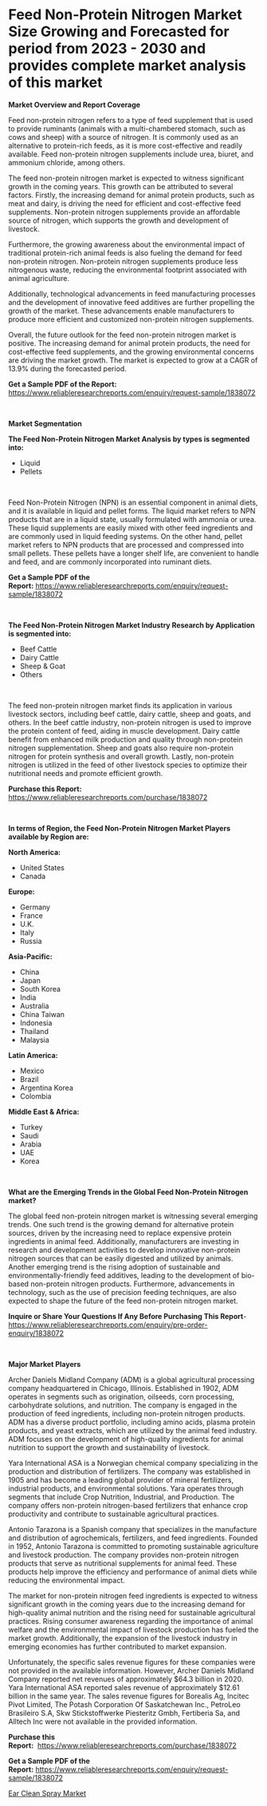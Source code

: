 <p><h1>Feed Non-Protein Nitrogen Market Size Growing and Forecasted for period from 2023 - 2030 and provides complete market analysis of this market</h1></p><p><strong>Market Overview and Report Coverage</strong></p>
<p><p>Feed non-protein nitrogen refers to a type of feed supplement that is used to provide ruminants (animals with a multi-chambered stomach, such as cows and sheep) with a source of nitrogen. It is commonly used as an alternative to protein-rich feeds, as it is more cost-effective and readily available. Feed non-protein nitrogen supplements include urea, biuret, and ammonium chloride, among others.</p><p>The feed non-protein nitrogen market is expected to witness significant growth in the coming years. This growth can be attributed to several factors. Firstly, the increasing demand for animal protein products, such as meat and dairy, is driving the need for efficient and cost-effective feed supplements. Non-protein nitrogen supplements provide an affordable source of nitrogen, which supports the growth and development of livestock.</p><p>Furthermore, the growing awareness about the environmental impact of traditional protein-rich animal feeds is also fueling the demand for feed non-protein nitrogen. Non-protein nitrogen supplements produce less nitrogenous waste, reducing the environmental footprint associated with animal agriculture.</p><p>Additionally, technological advancements in feed manufacturing processes and the development of innovative feed additives are further propelling the growth of the market. These advancements enable manufacturers to produce more efficient and customized non-protein nitrogen supplements.</p><p>Overall, the future outlook for the feed non-protein nitrogen market is positive. The increasing demand for animal protein products, the need for cost-effective feed supplements, and the growing environmental concerns are driving the market growth. The market is expected to grow at a CAGR of 13.9% during the forecasted period.</p></p>
<p><strong>Get a Sample PDF of the Report:</strong> <a href="https://www.reliableresearchreports.com/enquiry/request-sample/1838072">https://www.reliableresearchreports.com/enquiry/request-sample/1838072</a></p>
<p>&nbsp;</p>
<p><strong>Market Segmentation</strong></p>
<p><strong>The Feed Non-Protein Nitrogen Market Analysis by types is segmented into:</strong></p>
<p><ul><li>Liquid</li><li>Pellets</li></ul></p>
<p>&nbsp;</p>
<p><p>Feed Non-Protein Nitrogen (NPN) is an essential component in animal diets, and it is available in liquid and pellet forms. The liquid market refers to NPN products that are in a liquid state, usually formulated with ammonia or urea. These liquid supplements are easily mixed with other feed ingredients and are commonly used in liquid feeding systems. On the other hand, pellet market refers to NPN products that are processed and compressed into small pellets. These pellets have a longer shelf life, are convenient to handle and feed, and are commonly incorporated into ruminant diets.</p></p>
<p><strong>Get a Sample PDF of the Report:</strong>&nbsp;<a href="https://www.reliableresearchreports.com/enquiry/request-sample/1838072">https://www.reliableresearchreports.com/enquiry/request-sample/1838072</a></p>
<p>&nbsp;</p>
<p><strong>The Feed Non-Protein Nitrogen Market Industry Research by Application is segmented into:</strong></p>
<p><ul><li>Beef Cattle</li><li>Dairy Cattle</li><li>Sheep & Goat</li><li>Others</li></ul></p>
<p>&nbsp;</p>
<p><p>The feed non-protein nitrogen market finds its application in various livestock sectors, including beef cattle, dairy cattle, sheep and goats, and others. In the beef cattle industry, non-protein nitrogen is used to improve the protein content of feed, aiding in muscle development. Dairy cattle benefit from enhanced milk production and quality through non-protein nitrogen supplementation. Sheep and goats also require non-protein nitrogen for protein synthesis and overall growth. Lastly, non-protein nitrogen is utilized in the feed of other livestock species to optimize their nutritional needs and promote efficient growth.</p></p>
<p><strong>Purchase this Report:</strong>&nbsp; <a href="https://www.reliableresearchreports.com/purchase/1838072">https://www.reliableresearchreports.com/purchase/1838072</a></p>
<p>&nbsp;</p>
<p><strong>In terms of Region, the Feed Non-Protein Nitrogen Market Players available by Region are:</strong></p>
<p>
    <p> <strong> North America: </strong>
        <ul>
            <li>United States</li>
            <li>Canada</li>
        </ul>
        </p> 
    <p> <strong> Europe: </strong>
        <ul>
            <li>Germany</li>
            <li>France</li>
            <li>U.K.</li>
            <li>Italy</li>
            <li>Russia</li>
        </ul>
        </p> 
    <p> <strong> Asia-Pacific: </strong>
        <ul>
            <li>China</li>
            <li>Japan</li>
            <li>South Korea</li>
            <li>India</li>
            <li>Australia</li>
            <li>China Taiwan</li>
            <li>Indonesia</li>
            <li>Thailand</li>
            <li>Malaysia</li>
        </ul>
        </p> 
    <p> <strong> Latin America: </strong>
        <ul>
            <li>Mexico</li>
            <li>Brazil</li>
            <li>Argentina Korea</li>
            <li>Colombia</li>
        </ul>
        </p> 
    <p> <strong> Middle East & Africa: </strong>
        <ul>
            <li>Turkey</li>
            <li>Saudi</li>
            <li>Arabia</li>
            <li>UAE</li>
            <li>Korea</li>
        </ul>
    </p>
    </p>
<p>&nbsp;</p>
<p><strong>What are the Emerging Trends in the Global Feed Non-Protein Nitrogen market?</strong></p>
<p><p>The global feed non-protein nitrogen market is witnessing several emerging trends. One such trend is the growing demand for alternative protein sources, driven by the increasing need to replace expensive protein ingredients in animal feed. Additionally, manufacturers are investing in research and development activities to develop innovative non-protein nitrogen sources that can be easily digested and utilized by animals. Another emerging trend is the rising adoption of sustainable and environmentally-friendly feed additives, leading to the development of bio-based non-protein nitrogen products. Furthermore, advancements in technology, such as the use of precision feeding techniques, are also expected to shape the future of the feed non-protein nitrogen market.</p></p>
<p><strong>Inquire or Share Your Questions If Any Before Purchasing This Report</strong>- <a href="https://www.reliableresearchreports.com/enquiry/pre-order-enquiry/1838072">https://www.reliableresearchreports.com/enquiry/pre-order-enquiry/1838072</a></p>
<p>&nbsp;</p>
<p><strong>Major Market Players</strong></p>
<p><p>Archer Daniels Midland Company (ADM) is a global agricultural processing company headquartered in Chicago, Illinois. Established in 1902, ADM operates in segments such as origination, oilseeds, corn processing, carbohydrate solutions, and nutrition. The company is engaged in the production of feed ingredients, including non-protein nitrogen products. ADM has a diverse product portfolio, including amino acids, plasma protein products, and yeast extracts, which are utilized by the animal feed industry. ADM focuses on the development of high-quality ingredients for animal nutrition to support the growth and sustainability of livestock.</p><p>Yara International ASA is a Norwegian chemical company specializing in the production and distribution of fertilizers. The company was established in 1905 and has become a leading global provider of mineral fertilizers, industrial products, and environmental solutions. Yara operates through segments that include Crop Nutrition, Industrial, and Production. The company offers non-protein nitrogen-based fertilizers that enhance crop productivity and contribute to sustainable agricultural practices.</p><p>Antonio Tarazona is a Spanish company that specializes in the manufacture and distribution of agrochemicals, fertilizers, and feed ingredients. Founded in 1952, Antonio Tarazona is committed to promoting sustainable agriculture and livestock production. The company provides non-protein nitrogen products that serve as nutritional supplements for animal feed. These products help improve the efficiency and performance of animal diets while reducing the environmental impact.</p><p>The market for non-protein nitrogen feed ingredients is expected to witness significant growth in the coming years due to the increasing demand for high-quality animal nutrition and the rising need for sustainable agricultural practices. Rising consumer awareness regarding the importance of animal welfare and the environmental impact of livestock production has fueled the market growth. Additionally, the expansion of the livestock industry in emerging economies has further contributed to market expansion.</p><p>Unfortunately, the specific sales revenue figures for these companies were not provided in the available information. However, Archer Daniels Midland Company reported net revenues of approximately $64.3 billion in 2020. Yara International ASA reported sales revenue of approximately $12.61 billion in the same year. The sales revenue figures for Borealis Ag, Incitec Pivot Limited, The Potash Corporation Of Saskatchewan Inc., PetroLeo Brasileiro S.A, Skw Stickstoffwerke Piesteritz Gmbh, Fertiberia Sa, and Alltech Inc were not available in the provided information.</p></p>
<p><strong>Purchase this Report:</strong>&nbsp;&nbsp;<a href="https://www.reliableresearchreports.com/purchase/1838072">https://www.reliableresearchreports.com/purchase/1838072</a></p>
<p></p>
<p><strong>Get a Sample PDF of the Report:</strong>&nbsp;<a href="https://www.reliableresearchreports.com/enquiry/request-sample/1838072">https://www.reliableresearchreports.com/enquiry/request-sample/1838072</a></p>
<p><p><a href="https://medium.com/@sachintenrp23/ear-clean-spray-nbsp-market-focuses-on-market-share-size-and-projected-forecast-till-2030-1acc75d75470">Ear Clean Spray Market</a></p></p>